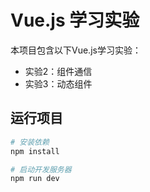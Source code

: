 # Vue.js 学习实验

本项目包含以下Vue.js学习实验：

- 实验2：组件通信
- 实验3：动态组件

## 运行项目

```bash
# 安装依赖
npm install

# 启动开发服务器
npm run dev
```
